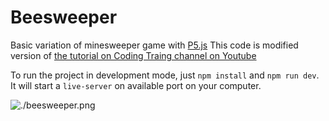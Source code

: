 # Beesweeper

Basic variation of minesweeper game with [P5.js](https://p5js.org/)
This code is modified version of [the tutorial on Coding Traing channel on Youtube](https://youtu.be/LFU5ZlrR21E)

To run the project in development mode, just `npm install` and `npm run dev`. It will start a `live-server` on available port on your computer.

![./beesweeper.png]()
